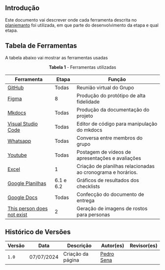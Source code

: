 ## Introdução

Este documento vai descrever onde cada ferramenta descrita no [planjemanto](../planejamento/ferramentas.md) foi utilizada, em que parte do desenvolvimento da etapa e qual etapa.

## Tabela de Ferramentas

A tabela abaixo vai mostrar as ferramentas usadas

<center>

**Tabela 1** - Ferramentas utilizadas

| Ferramenta | Etapa | Função |
| -- | -- | -- |
| [GitHub](https://github.com/) | Todas | Reunião virtual do Grupo |
| [Figma](https://figma.com/)| 8 | Produção do protótipo de alta fidelidade |
| [Mkdocs](https://mkdocs.org/)| Todas | Produção da documentação do projeto |
| [Visual Studio Code](https://code.visualstudio.com/)| Todas | Editor de código para manipulação do mkdocs |
| [Whatsapp](https://whatsapp.com/)| Todas | Conversa entre membros do grupo |
| [Youtube](https://youtube.com/)| Todas | Postagem de vídeos de apresentações e avaliações |
| [Excel](https://www.microsoft.com/pt-br/microsoft-365/excel)| 1 | Criação de planilhas relacionadas ao cronograma e horários. |
| [Google Planilhas](https://docs.google.com/spreadsheets)| 6.1 e 6.2 | Gráficos de resultados dos checklists |
| [Google Docs](https://docs.google.com/document)| Todas | Confecção do documento de entrega |
| [This person does not exist](https://thispersondoesnotexist.com/)| 2 | Geração de imagens de rostos para personas |

</center>

## Histórico de Versões

| Versão | Data       | Descrição  | Autor(es) | Revisor(es)|
| -- | -- | -- |-- | -- |
| `1.0`  | 07/07/2024 | Criação da página         | [Pedro Sena](https://github.com/pedroyen21)|  |